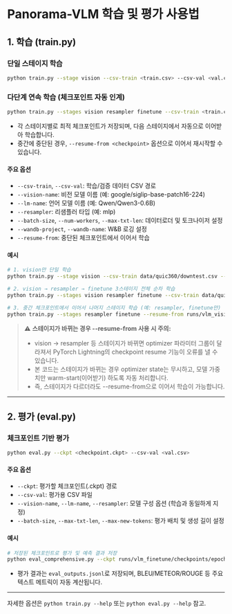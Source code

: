 
# Panorama-VLM 학습 및 평가 사용법

## 1. 학습 (train.py)

### 단일 스테이지 학습
```bash
python train.py --stage vision --csv-train <train.csv> --csv-val <val.csv>
```

### 다단계 연속 학습 (체크포인트 자동 인계)
```bash
python train.py --stages vision resampler finetune --csv-train <train.csv> --csv-val <val.csv>
```
- 각 스테이지별로 최적 체크포인트가 저장되며, 다음 스테이지에서 자동으로 이어받아 학습합니다.
- 중간에 중단된 경우, `--resume-from <checkpoint>` 옵션으로 이어서 재시작할 수 있습니다.

#### 주요 옵션
- `--csv-train`, `--csv-val`: 학습/검증 데이터 CSV 경로
- `--vision-name`: 비전 모델 이름 (예: google/siglip-base-patch16-224)
- `--lm-name`: 언어 모델 이름 (예: Qwen/Qwen3-0.6B)
- `--resampler`: 리샘플러 타입 (예: mlp)
- `--batch-size`, `--num-workers`, `--max-txt-len`: 데이터로더 및 토크나이저 설정
- `--wandb-project`, `--wandb-name`: W&B 로깅 설정
- `--resume-from`: 중단된 체크포인트에서 이어서 학습


#### 예시
```bash
# 1. vision만 단일 학습
python train.py --stage vision --csv-train data/quic360/downtest.csv --csv-val data/quic360/downtest.csv

# 2. vision → resampler → finetune 3스테이지 전체 순차 학습
python train.py --stages vision resampler finetune --csv-train data/quic360/downtest.csv --csv-val data/quic360/downtest.csv

# 3. 중간 체크포인트에서 이어서 나머지 스테이지 학습 (예: resampler, finetune만)
python train.py --stages resampler finetune --resume-from runs/vlm_vision/checkpoints/epoch=02-val_loss=0.123.ckpt
```

> ⚠️ **스테이지가 바뀌는 경우 --resume-from 사용 시 주의:**
> - vision → resampler 등 스테이지가 바뀌면 optimizer 파라미터 그룹이 달라져서 PyTorch Lightning의 checkpoint resume 기능이 오류를 낼 수 있습니다.
> - 본 코드는 스테이지가 바뀌는 경우 optimizer state는 무시하고, 모델 가중치만 warm-start(이어받기) 하도록 자동 처리합니다.
> - 즉, 스테이지가 다르더라도 --resume-from으로 이어서 학습이 가능합니다.

---

## 2. 평가 (eval.py)

### 체크포인트 기반 평가
```bash
python eval.py --ckpt <checkpoint.ckpt> --csv-val <val.csv>
```

#### 주요 옵션
- `--ckpt`: 평가할 체크포인트(.ckpt) 경로
- `--csv-val`: 평가용 CSV 파일
- `--vision-name`, `--lm-name`, `--resampler`: 모델 구성 옵션 (학습과 동일하게 지정)
- `--batch-size`, `--max-txt-len`, `--max-new-tokens`: 평가 배치 및 생성 길이 설정

#### 예시
```bash
# 저장된 체크포인트로 평가 및 예측 결과 저장
python eval_comprehensive.py --ckpt runs/vlm_finetune/checkpoints/epoch=00-val_loss=0.123.ckpt --csv-val data/quic360/test.csv
```

- 평가 결과는 `eval_outputs.jsonl`로 저장되며, BLEU/METEOR/ROUGE 등 주요 텍스트 메트릭이 자동 계산됩니다.

---
자세한 옵션은 `python train.py --help` 또는 `python eval.py --help` 참고.
